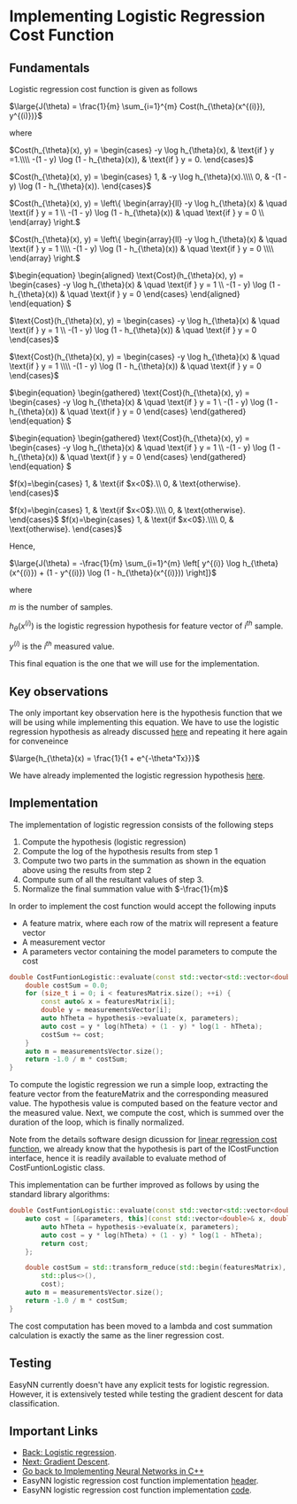 # Implementing Logistic Regression Cost Function

## Fundamentals

Logistic regression cost function is given as follows

$\large{J(\theta) = \frac{1}{m} \sum_{i=1}^{m} Cost(h_{\theta}(x^{(i)}), y^{(i)})}$

where

$Cost(h_{\theta}(x), y) = \begin{cases} -y \log h_{\theta}(x), & \text{if } y =1.\\\\ -(1 - y) \log (1 - h_{\theta}(x)), & \text{if } y = 0. \end{cases}$

$Cost(h_{\theta}(x), y) = \begin{cases} 1, & -y \log h_{\theta}(x).\\\\ 0, & -(1 - y) \log (1 - h_{\theta}(x)). \end{cases}$


$Cost(h_{\theta}(x), y) = \left\{
\begin{array}{ll}
      -y \log h_{\theta}(x) & \quad \text{if } y = 1 \\
      -(1 - y) \log (1 - h_{\theta}(x)) & \quad \text{if } y = 0 \\
\end{array} 
\right.$

$Cost(h_{\theta}(x), y) = \left\{
\begin{array}{ll}
      -y \log h_{\theta}(x) & \quad \text{if } y = 1 \\\\
      -(1 - y) \log (1 - h_{\theta}(x)) & \quad \text{if } y = 0 \\\\
\end{array} 
\right.$

$\begin{equation}
\begin{aligned}
\text{Cost}(h_{\theta}(x), y) = 
\begin{cases}
      -y \log h_{\theta}(x) & \quad \text{if } y = 1 \\\\
      -(1 - y) \log (1 - h_{\theta}(x)) & \quad \text{if } y = 0
\end{cases}
\end{aligned}
\end{equation}
$

$\text{Cost}(h_{\theta}(x), y) = 
\begin{cases}
      -y \log h_{\theta}(x) & \quad \text{if } y = 1 \\
      -(1 - y) \log (1 - h_{\theta}(x)) & \quad \text{if } y = 0
\end{cases}$

$\text{Cost}(h_{\theta}(x), y) = 
\begin{cases}
      -y \log h_{\theta}(x) & \quad \text{if } y = 1 \\\\
      -(1 - y) \log (1 - h_{\theta}(x)) & \quad \text{if } y = 0
\end{cases}$

$\begin{equation}
\begin{gathered}
\text{Cost}(h_{\theta}(x), y) = 
\begin{cases}
      -y \log h_{\theta}(x) & \quad \text{if } y = 1 \\
      -(1 - y) \log (1 - h_{\theta}(x)) & \quad \text{if } y = 0
\end{cases}
\end{gathered}
\end{equation}
$

$\begin{equation}
\begin{gathered}
\text{Cost}(h_{\theta}(x), y) = 
\begin{cases}
      -y \log h_{\theta}(x) & \quad \text{if } y = 1 \\\\
      -(1 - y) \log (1 - h_{\theta}(x)) & \quad \text{if } y = 0
\end{cases}
\end{gathered}
\end{equation}
$

$f(x)=\begin{cases} 1, & \text{if $x<0$}.\\ 0, & \text{otherwise}. \end{cases}$

$f(x)=\begin{cases} 1, & \text{if $x<0$}.\\\\ 0, & \text{otherwise}. \end{cases}$
$f(x)=\begin{cases} 1, & \text{if $x<0$}.\\\\ 0, & \text{otherwise}. \end{cases}$

Hence,

$\large{J(\theta) = -\frac{1}{m} \sum_{i=1}^{m} \left[ y^{(i)} \log h_{\theta}(x^{(i)}) + (1 - y^{(i)}) \log (1 - h_{\theta}(x^{(i)})) \right]}$

where 

$m$ is the number of samples.

$h_{\theta}(x^{(i)})$ is the logistic regression hypothesis for feature vector of $i^{th}$ sample.

$y^{(i)}$ is the $i^{th}$ measured value.

This final equation is the one that we will use for the implementation.

## Key observations

The only important key observation here is the hypothesis function that we will be using while implementing this equation. We have to use the logistic regression hypothesis as already discussed [here](./LogisticRegression.md) and repeating it here again for conveneince

$\large{h_{\theta}(x) = \frac{1}{1 + e^{-\theta^Tx}}}$

We have already implemented the logistic regression hypothesis [here](./LogisticRegression.md).

## Implementation

The implementation of logistic regression consists of the following steps
1. Compute the hypothesis (logistic regression)
2. Compute the log of the hypothesis results from step 1
3. Compute two two parts in the summation as shown in the equation above using the results from step 2
4. Compute sum of all the resultant values of step 3.
5. Normalize the final summation value with $-\frac{1}{m}$

In order to implement the cost function would accept the following inputs
* A feature matrix, where each row of the matrix will represent a feature vector
* A measurement vector
* A parameters vector containing the model parameters to compute the cost

```cpp
double CostFuntionLogistic::evaluate(const std::vector<std::vector<double>>& featuresMatrix, const std::vector<double>& measurementsVector, const std::vector<const double>& parameters) const {
    double costSum = 0.0;
    for (size_t i = 0; i < featuresMatrix.size(); ++i) {
        const auto& x = featuresMatrix[i];
        double y = measurementsVector[i];
        auto hTheta = hypothesis->evaluate(x, parameters);
        auto cost = y * log(hTheta) + (1 - y) * log(1 - hTheta);
        costSum += cost;
    }
    auto m = measurementsVector.size();
    return -1.0 / m * costSum;
}
```
To compute the logistic regression we run a simple loop, extracting the feature vector from the featureMatrix and the corresponding measured value. The hypothesis value is computed based on the feature vector and the measured value. Next, we compute the cost, which is summed over the duration of the loop, which is finally normalized.

Note from the details software design dicussion for [linear regression cost function](./CostFunctionLinearRegression.md), we already know that the hypothesis is part of the ICostFunction interface, hence it is readily available to evaluate method of CostFuntionLogistic class.

This implementation can be further improved as follows by using the standard library algorithms:

```cpp
double CostFuntionLogistic::evaluate(const std::vector<std::vector<double>>& featuresMatrix, const std::vector<double>& measurementsVector, const std::vector<const double>& parameters) const{
	auto cost = [&parameters, this](const std::vector<double>& x, double y) -> double {
		auto hTheta = hypothesis->evaluate(x, parameters);
		auto cost = y * log(hTheta) + (1 - y) * log(1 - hTheta);
		return cost;
	};

	double costSum = std::transform_reduce(std::begin(featuresMatrix), std::end(featuresMatrix), std::begin(measurementsVector), 0.0,
		std::plus<>(),
		cost);
	auto m = measurementsVector.size();
	return -1.0 / m * costSum;
}
```

The cost computation has been moved to a lambda and cost summation calculation is exactly the same as the liner regression cost.

## Testing

EasyNN currently doesn't have any explicit tests for logistic regression. However, it is extensively tested while testing the gradient descent for data classification.

## Important Links
* [Back: Logistic regression](./LogisticRegression.md).
* [Next: Gradient Descent](./GradientDescent.md).
* [Go back to Implementing Neural Networks in C++](./index.md)
* EasyNN logistic regression cost function implementation [header](https://github.com/azadwasan/neuralnetwork/tree/main/src/EasyNN/CostFunctionLogistic.h).
* EasyNN logistic regression cost function  implementation [code](https://github.com/azadwasan/neuralnetwork/tree/main/src/EasyNN/CostFunctionLogistic.cpp).
